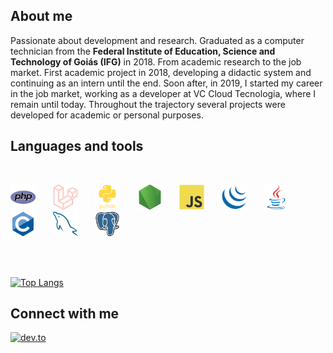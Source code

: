 ## About me

Passionate about development and research. Graduated as a computer technician from the **Federal Institute of Education, Science and Technology of Goiás (IFG)** in 2018. From academic research to the job market. First academic project in 2018, developing a didactic system and continuing as an intern until the end. Soon after, in 2019, I started my career in the job market, working as a developer at VC Cloud Tecnologia, where I remain until today. Throughout the trajectory several projects were developed for academic or personal purposes.

## Languages and tools

<br>

<a href="https://www.php.net/" target="_blank" rel="noreferrer"><img src="https://raw.githubusercontent.com/devicons/devicon/master/icons/php/php-original.svg" alt="php" width="40" height="40" /></a>
&nbsp;&nbsp;&nbsp;&nbsp;&nbsp;
<a href="https://laravel.com/" target="_blank" rel="noreferrer"><img src="https://raw.githubusercontent.com/devicons/devicon/master/icons/laravel/laravel-line.svg" alt="laravel" width="40" height="40" /></a>
&nbsp;&nbsp;&nbsp;&nbsp;&nbsp;
<a href="https://www.python.org/" target="_blank" rel="noreferrer"><img src="https://raw.githubusercontent.com/devicons/devicon/master/icons/python/python-plain-wordmark.svg" alt="python" width="40" height="40" /></a>
&nbsp;&nbsp;&nbsp;&nbsp;&nbsp;
<a href="https://nodejs.org/en/" target="_blank" rel="noreferrer"><img src="https://raw.githubusercontent.com/devicons/devicon/master/icons/nodejs/nodejs-original.svg" alt="nodejs" width="40" height="40" /></a>
&nbsp;&nbsp;&nbsp;&nbsp;&nbsp;
<a href="https://developer.mozilla.org/pt-BR/docs/Web/JavaScript" target="_blank" rel="noreferrer"><img src="https://raw.githubusercontent.com/devicons/devicon/master/icons/javascript/javascript-original.svg" alt="javascript" width="40" height="40" /></a>
&nbsp;&nbsp;&nbsp;&nbsp;&nbsp;
<a href="https://jquery.com/" target="_blank" rel="noreferrer"><img src="https://raw.githubusercontent.com/devicons/devicon/master/icons/jquery/jquery-original.svg" alt="jquery" width="40" height="40" /></a>
&nbsp;&nbsp;&nbsp;&nbsp;&nbsp;
<a href="https://www.java.com/pt-BR/" target="_blank" rel="noreferrer"><img src="https://raw.githubusercontent.com/devicons/devicon/master/icons/java/java-original.svg" alt="java" width="40" height="40" /></a>
&nbsp;&nbsp;&nbsp;&nbsp;&nbsp;
<a href="#!" target="_blank" rel="noreferrer"><img src="https://raw.githubusercontent.com/devicons/devicon/master/icons/c/c-original.svg" alt="c" width="40" height="40" /></a>
&nbsp;&nbsp;&nbsp;&nbsp;&nbsp;
<a href="https://www.mysql.com/" target="_blank" rel="noreferrer"><img src="https://raw.githubusercontent.com/devicons/devicon/master/icons/mysql/mysql-original.svg" alt="mysql" width="40" height="40" /></a>
&nbsp;&nbsp;&nbsp;&nbsp;&nbsp;
<a href="https://www.postgresql.org/" target="_blank" rel="noreferrer"><img src="https://raw.githubusercontent.com/devicons/devicon/master/icons/postgresql/postgresql-original.svg" alt="postgresql" width="40" height="40" /></a>

<br>
<br>

[![Top Langs](https://github-readme-stats-ztrs-git-master-panacaqui.vercel.app/api/top-langs/?username=GusttavoOlliveira&layout=compact&theme=radical)](https://github.com/anuraghazra/github-readme-stats)

<!-- [![Anurag's GitHub stats](https://github-readme-stats.vercel.app/api?username=GusttavoOlliveira&show_icons=true&theme=radical)](https://github.com/anuraghazra/github-readme-stats) -->

## Connect with me

[![dev.to](https://img.shields.io/static/v1?label=dev.to&message=Gustavo&color=7159c1&style=for-the-badge&logo=dev.to)](https://dev.to/GusttavoOlliveira)
